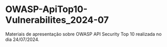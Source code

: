 # OWASP-ApiTop10-Vulnerabilites_2024-07
Materiais de apresentação sobre OWASP API Security Top 10 realizada no dia 24/07/2024.
